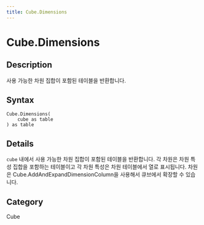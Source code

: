 ```yaml
---
title: Cube.Dimensions
---
```


# Cube.Dimensions


## Description

사용 가능한 차원 집합이 포함된 테이블을 반환합니다.


## Syntax

```powerquery
Cube.Dimensions(
    cube as table
) as table
```


## Details

<code>cube</code> 내에서 사용 가능한 차원 집합이 포함된 테이블을 반환합니다. 각 차원은 차원 특성 집합을 포함하는 테이블이고 각 차원 특성은 차원 테이블에서 열로 표시됩니다. 차원은 Cube.AddAndExpandDimensionColumn을 사용해서 큐브에서 확장할 수 있습니다. 



## Category
Cube
